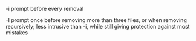  -i     prompt before every removal

 -I     prompt once before removing more than three files, or when removing recursively; less intrusive than -i, while still giving protection against most mistakes

